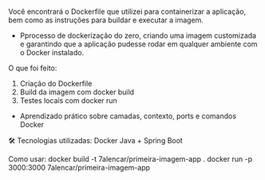 Você encontrará o Dockerfile que utilizei para containerizar a aplicação, bem como as instruções para buildar e executar a imagem.

- Pprocesso de dockerização do zero, criando uma imagem customizada e garantindo que a aplicação pudesse rodar em qualquer ambiente com o Docker instalado.

O que foi feito:
1. Criação do Dockerfile
2. Build da imagem com docker build
3. Testes locais com docker run

- Aprendizado prático sobre camadas, contexto, ports e comandos Docker

🛠️ Tecnologias utilizadas:
Docker
Java + Spring Boot

Como usar:
docker build -t 7alencar/primeira-imagem-app .
docker run -p 3000:3000 7alencar/primeira-imagem-app

